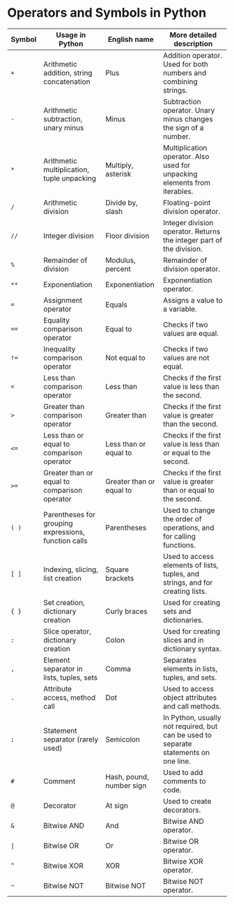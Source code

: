 # Operators and Symbols in Python

| Symbol | Usage in Python | English name | More detailed description |
|--------|------------------------|---------------------|--------------------------|
| `+`    | Arithmetic addition, string concatenation | Plus | Addition operator. Used for both numbers and combining strings. |
| `-`    | Arithmetic subtraction, unary minus | Minus | Subtraction operator. Unary minus changes the sign of a number. |
| `*`    | Arithmetic multiplication, tuple unpacking | Multiply, asterisk | Multiplication operator. Also used for unpacking elements from iterables. |
| `/`    | Arithmetic division | Divide by, slash | Floating-point division operator. |
| `//`   | Integer division | Floor division | Integer division operator. Returns the integer part of the division. |
| `%`    | Remainder of division | Modulus, percent | Remainder of division operator. |
| `**`   | Exponentiation | Exponentiation | Exponentiation operator. |
| `=`    | Assignment operator | Equals | Assigns a value to a variable. |
| `==`   | Equality comparison operator | Equal to | Checks if two values are equal. |
| `!=`   | Inequality comparison operator | Not equal to | Checks if two values are not equal. |
| `<`    | Less than comparison operator | Less than | Checks if the first value is less than the second. |
| `>`    | Greater than comparison operator | Greater than | Checks if the first value is greater than the second. |
| `<=`   | Less than or equal to comparison operator | Less than or equal to | Checks if the first value is less than or equal to the second. |
| `>=`   | Greater than or equal to comparison operator | Greater than or equal to | Checks if the first value is greater than or equal to the second. |
| `( )`  | Parentheses for grouping expressions, function calls | Parentheses | Used to change the order of operations, and for calling functions. |
| `[ ]`  | Indexing, slicing, list creation | Square brackets | Used to access elements of lists, tuples, and strings, and for creating lists. |
| `{ }`  | Set creation, dictionary creation | Curly braces | Used for creating sets and dictionaries. |
| `:`    | Slice operator, dictionary creation | Colon | Used for creating slices and in dictionary syntax. |
| `,`    | Element separator in lists, tuples, sets | Comma | Separates elements in lists, tuples, and sets. |
| `.`    | Attribute access, method call | Dot | Used to access object attributes and call methods. |
| `;`    | Statement separator (rarely used) | Semicolon | In Python, usually not required, but can be used to separate statements on one line. |
| `#`    | Comment | Hash, pound, number sign | Used to add comments to code. |
| `@`    | Decorator | At sign | Used to create decorators. |
| `&`    | Bitwise AND | And | Bitwise AND operator. |
| `\|`   | Bitwise OR | Or | Bitwise OR operator. |
| `^`    | Bitwise XOR | XOR | Bitwise XOR operator. |
| `~`    | Bitwise NOT | Bitwise NOT | Bitwise NOT operator. |